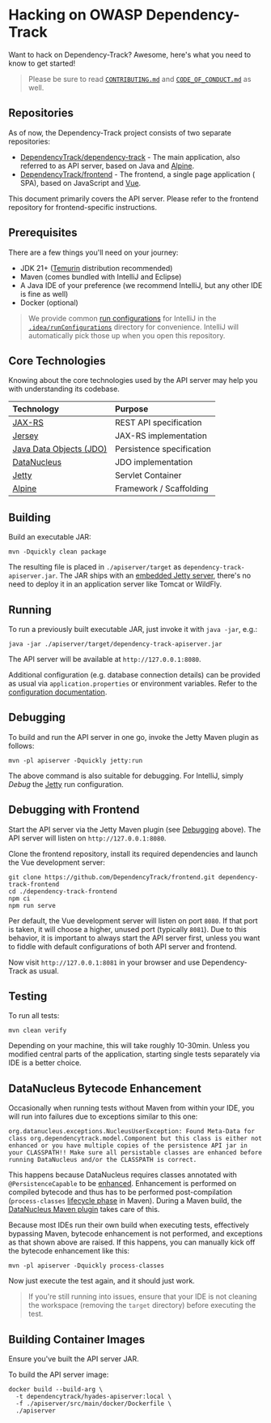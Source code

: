 # Hacking on OWASP Dependency-Track

Want to hack on Dependency-Track? Awesome, here's what you need to know to get started!

> Please be sure to read [`CONTRIBUTING.md`](./CONTRIBUTING.md) and
> [`CODE_OF_CONDUCT.md`](./CODE_OF_CONDUCT.md) as well.

## Repositories

As of now, the Dependency-Track project consists of two separate repositories:

* [DependencyTrack/dependency-track](https://github.com/DependencyTrack/dependency-track) - The main application, also
  referred to as API server, based on Java and [Alpine](https://github.com/stevespringett/Alpine).
* [DependencyTrack/frontend](https://github.com/DependencyTrack/frontend) - The frontend, a single page application (
  SPA), based on JavaScript and [Vue](https://vuejs.org/).

This document primarily covers the API server. Please refer to the frontend repository for frontend-specific
instructions.

## Prerequisites

There are a few things you'll need on your journey:

* JDK 21+ ([Temurin](https://adoptium.net/temurin/releases) distribution recommended)
* Maven (comes bundled with IntelliJ and Eclipse)
* A Java IDE of your preference (we recommend IntelliJ, but any other IDE is fine as well)
* Docker (optional)

> We provide common [run configurations](https://www.jetbrains.com/help/idea/run-debug-configuration.html) for IntelliJ
> in the [`.idea/runConfigurations`](.idea/runConfigurations) directory for convenience. IntelliJ will automatically pick those up when you open this
> repository.

## Core Technologies

Knowing about the core technologies used by the API server may help you with understanding its codebase.

| Technology                                                                                      | Purpose                   |
|:------------------------------------------------------------------------------------------------|:--------------------------|
| [JAX-RS](https://projects.eclipse.org/projects/ee4j.rest)                                       | REST API specification    |
| [Jersey](https://eclipse-ee4j.github.io/jersey/)                                                | JAX-RS implementation     |
| [Java Data Objects (JDO)](https://db.apache.org/jdo/)                                           | Persistence specification |
| [DataNucleus](https://www.datanucleus.org/products/accessplatform/jdo/getting_started.html)     | JDO implementation        |
| [Jetty](https://www.eclipse.org/jetty/)                                                         | Servlet Container         |
| [Alpine](https://github.com/stevespringett/Alpine)                                              | Framework / Scaffolding   |

## Building

Build an executable JAR:

```shell
mvn -Dquickly clean package
```

The resulting file is placed in `./apiserver/target` as `dependency-track-apiserver.jar`.
The JAR ships with 
an [embedded Jetty server](https://github.com/stevespringett/Alpine/tree/master/alpine-executable-war),
there's no need to deploy it in an application server like Tomcat or WildFly.

## Running

To run a previously built executable JAR, just invoke it with `java -jar`, e.g.:

```shell
java -jar ./apiserver/target/dependency-track-apiserver.jar
```

The API server will be available at `http://127.0.0.1:8080`.

Additional configuration (e.g. database connection details) can be provided as usual via `application.properties`
or environment variables. Refer to
the [configuration documentation](https://docs.dependencytrack.org/getting-started/configuration/).

## Debugging

To build and run the API server in one go, invoke the Jetty Maven plugin as follows:

```shell
mvn -pl apiserver -Dquickly jetty:run
```

The above command is also suitable for debugging. For IntelliJ, simply *Debug* the [Jetty](.idea/runConfigurations/Jetty.run.xml) run
configuration.

## Debugging with Frontend

Start the API server via the Jetty Maven plugin (see [Debugging](#debugging) above). The API server will listen on
`http://127.0.0.1:8080`.

Clone the frontend repository, install its required dependencies and launch the Vue development server:

```shell
git clone https://github.com/DependencyTrack/frontend.git dependency-track-frontend
cd ./dependency-track-frontend
npm ci
npm run serve
```

Per default, the Vue development server will listen on port `8080`. If that port is taken, it will choose a higher,
unused port (typically `8081`). Due to this behavior, it is important to always start the API server first, unless
you want to fiddle with default configurations of both API server and frontend.

Now visit `http://127.0.0.1:8081` in your browser and use Dependency-Track as usual.

## Testing

To run all tests:

```shell
mvn clean verify
```

Depending on your machine, this will take roughly 10-30min. Unless you modified central parts of the application,
starting single tests separately via IDE is a better choice.

## DataNucleus Bytecode Enhancement

Occasionally when running tests without Maven from within your IDE, you will run into failures due to exceptions
similar to this one:

```
org.datanucleus.exceptions.NucleusUserException: Found Meta-Data for class org.dependencytrack.model.Component but this class is either not enhanced or you have multiple copies of the persistence API jar in your CLASSPATH!! Make sure all persistable classes are enhanced before running DataNucleus and/or the CLASSPATH is correct.
```

This happens because DataNucleus requires classes annotated with `@PersistenceCapable` to
be [enhanced](https://www.datanucleus.org/products/accessplatform/jdo/enhancer.html).
Enhancement is performed on compiled bytecode and thus has to be performed post-compilation
(`process-classes` [lifecycle phase](https://maven.apache.org/guides/introduction/introduction-to-the-lifecycle.html#Lifecycle_Reference)
in Maven).
During a Maven build,
the [DataNucleus Maven plugin](https://www.datanucleus.org/products/accessplatform/jdo/enhancer.html#maven)
takes care of this.

Because most IDEs run their own build when executing tests, effectively bypassing Maven, bytecode enhancement is not
performed, and exceptions as that shown above are raised. If this happens, you can manually kick off the bytecode
enhancement like this:

```shell
mvn -pl apiserver -Dquickly process-classes
```

Now just execute the test again, and it should just work.

> If you're still running into issues, ensure that your IDE is not cleaning the workspace
> (removing the `target` directory) before executing the test.

## Building Container Images

Ensure you've built the API server JAR.

To build the API server image:

```shell
docker build --build-arg \
  -t dependencytrack/hyades-apiserver:local \
  -f ./apiserver/src/main/docker/Dockerfile \
  ./apiserver
```
